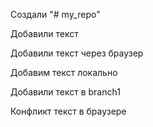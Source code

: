 Создали "# my_repo" 

Добавили текст

Добавили текст через браузер

Добавим текст локально

Добавили текст в branch1

Конфликт текст в браузере
